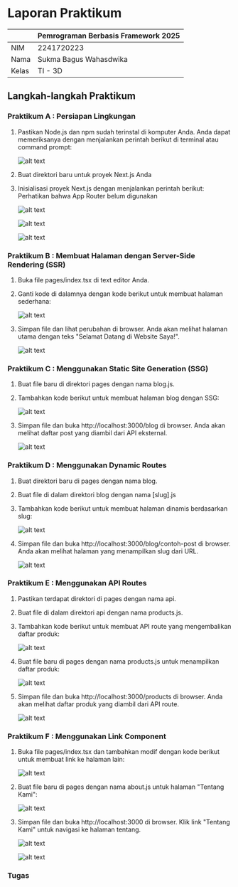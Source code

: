 # **Laporan Praktikum**

|  | Pemrograman Berbasis Framework 2025 |
|--|--|
| NIM |  2241720223|
| Nama |  Sukma Bagus Wahasdwika |
| Kelas | TI - 3D | 

## **Langkah-langkah Praktikum**
### Praktikum A : Persiapan Lingkungan
1. Pastikan Node.js dan npm sudah terinstal di komputer Anda. Anda dapat memeriksanya dengan
menjalankan perintah berikut di terminal atau command prompt:

    ![alt text](img/npm-node.png)

2. Buat direktori baru untuk proyek Next.js Anda
3. Inisialisasi proyek Next.js dengan menjalankan perintah berikut: Perhatikan bahwa App Router belum digunakan

    ![alt text](img/createnextjs.png)

    ![alt text](<img/npmrundev.png>)

    ![alt text](img/browser.png)


### Praktikum B :  Membuat Halaman dengan Server-Side Rendering (SSR) 
1. Buka file pages/index.tsx di text editor Anda. 
2. Ganti kode di dalamnya dengan kode berikut untuk membuat halaman sederhana: 

    ![alt text](<img/kodeSSR.png>)

3. Simpan file dan lihat perubahan di browser. Anda akan melihat halaman utama dengan teks "Selamat Datang di Website Saya!". 

    ![alt text](<img/browserssr.png>)

### Praktikum C : Menggunakan Static Site Generation (SSG) 
1. Buat file baru di direktori pages dengan nama blog.js. 
2. Tambahkan kode berikut untuk membuat halaman blog dengan SSG: 

    ![alt text](<img/kodeSSG.png>)
    
3. Simpan file dan buka http://localhost:3000/blog di browser. Anda akan melihat daftar post yang diambil dari API eksternal. 

    ![alt text](<img/browserssg.png>)


### Praktikum D : Menggunakan Dynamic Routes 
1. Buat direktori baru di pages dengan nama blog. 
2. Buat file di dalam direktori blog dengan nama [slug].js 
3. Tambahkan kode berikut untuk membuat halaman dinamis berdasarkan slug: 

    ![alt text](<img/kodeDynamic.png>)

4. Simpan file dan buka http://localhost:3000/blog/contoh-post di browser. Anda akan melihat halaman yang menampilkan slug dari URL. 

    ![alt text](<img/browdynamic.png>)


### Praktikum E : Menggunakan API Routes 
1. Pastikan terdapat direktori di pages dengan nama api. 
2. Buat file di dalam direktori api dengan nama products.js. 
3. Tambahkan kode berikut untuk membuat API route yang mengembalikan daftar produk: 

    ![alt text](<img/kodeAPII.png>)

4. Buat file baru di pages dengan nama products.js untuk menampilkan daftar produk:

    ![alt text](<img/kodeProducts.png>)

5. Simpan file dan buka http://localhost:3000/products di browser. Anda akan melihat daftar produk yang diambil dari API route.

    ![alt text](<img/browserapi.png>)

### Praktikum F : Menggunakan Link Component
1. Buka file pages/index.tsx dan tambahkan modif dengan kode berikut untuk membuat link ke halaman lain:

    ![alt text](<img/modifIndex.png>)

2. Buat file baru di pages dengan nama about.js untuk halaman "Tentang Kami":

    ![alt text](<img/kodeAbout.png>)

3. Simpan file dan buka http://localhost:3000 di browser. Klik link "Tentang Kami" untuk navigasi ke halaman tentang.

    ![alt text](<img/browttgkami.png>)

    ![alt text](<img/browIsittgkmi.png>)

### Tugas
     
